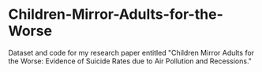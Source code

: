 # Children-Mirror-Adults-for-the-Worse
Dataset and code for my research paper entitled "Children Mirror Adults for the Worse: Evidence of Suicide Rates due to Air Pollution and Recessions."
